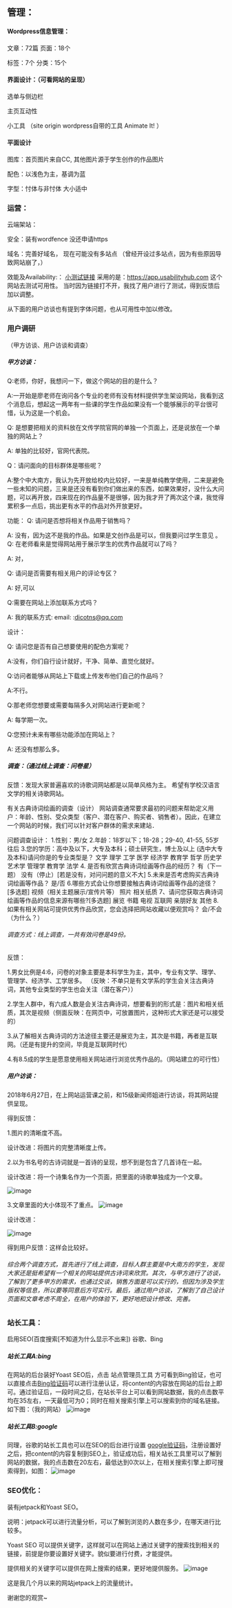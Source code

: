 ## 管理：
#### Wordpress信息管理：
文章：72篇  页面：18个

标签：7个	分类：15个


#### 界面设计：（可看网站的呈现）
选单与侧边栏

主页互动性

小工具 
（site origin   wordpress自带的工具 Animate It! ）

#### 平面设计

图库：首页图片来自CC, 其他图片源于学生创作的作品图片

配色：以浅色为主，基调为蓝
 
字型：忖体与非忖体
大小适中


### 运营：
云端架站：

安全：装有wordfence 
没还申请https

域名：完善好域名， 现在可能没有多站点 （曾经开设过多站点，因为有些原因导致网站崩了，）

效能及Availability:：
[小测试链接](https://app.usabilityhub.com/tests/c421b29af420/results/b59faf8283f9)
 采用的是：https://app.usabilityhub.com 这个网站去测试可用性。
 当时因为链接打不开，我找了用户进行了测试，得到反馈后加以调整。
 
 从下面的用户访谈也有提到字体问题，也从可用性中加以修改。



### 用户调研
（甲方访谈、用户访谈和调查）

##### 甲方访谈：
Q:老师，你好，我想问一下，做这个网站的目的是什么？

A:一开始是廖老师在询问各个专业的老师有没有材料提供学生架设网站，我看到这个消息后，想起这一两年有一些课的学生作品如果没有一个能够展示的平台很可惜，认为这是一个机会。

Q: 是想要把相关的资料放在文传学院官网的单独一个页面上，还是说放在一个单独的网站上？

A: 单独的比较好，官网代表院。

Q：请问面向的目标群体是哪些呢？

A:整个中大南方，我认为先开放给校内比较好，一来是单纯教学使用，二来是避免一些未知的问题，三来是还没有看到你们做出来的东西，如果效果好，没什么大问题，可以再开放，四来现在的作品量不是很够，因为我才开了两次这个课，我觉得累积多一点后，挑出更有水平的作品对外开放更好。

功能：
Q: 请问是否想将相关作品用于销售吗？

A: 没有，因为这不是我的作品。如果是文创作品是可以，但我要问过学生意见
。
Q: 在老师看来是觉得网站用于展示学生的优秀作品就可以了吗？

A: 对，

Q: 请问是否需要有相关用户的评论专区？

A: 好,可以

Q:需要在网站上添加联系方式吗？

A: 我的联系方式: email: :dicotns@qq.com

设计：

Q: 请问您是否有自己想要使用的配色方案呢？

A:没有，你们自行设计就好，干净、简单、直觉化就好。

Q:访问者能够从网站上下载或上传发布他们自己的作品吗？

A:不行。

Q:那老师您想要或需要每隔多久对网站进行更新呢？

A: 每学期一次。

Q:您预计未来有哪些功能添加在网站上？

A: 还没有想那么多。


#####  调查：（通过线上调查：问卷星）
反馈：发现大家普遍喜欢的诗歌词网站都是以简单风格为主。
希望有学校汉语言文学的相关诗歌网站。

有关古典诗词绘画的调查（设计）
网站调查通常要求最初的问题来帮助定义用户：年龄、性别、受众类型（客户、潜在客户、购买者、销售者）。因此，在建立一个网站的时候，我们可以针对客户群体的需求来建站．

问题调查设计：
1.性别：男/女
2.年龄：18岁以下；18-28；29-40, 41-55, 55岁往后
3.您的学历：高中及以下，大专及本科；硕士研究生，博士及以上
(选中大专及本科)请问你是的专业类型是？
文学  理学 工学  医学 经济学 教育学 哲学 历史学 艺术学 管理学 教育学 法学 4. 是否有欣赏古典诗词绘画等作品的经历？ 
有（下一题） 没有（停止）[若是没有，对问问题的意义不大]
5.未来是否考虑购买古典诗词绘画等作品？ 是/否
6.哪些方式会让你想要接触古典诗词绘画等作品的途径？[多选题]
视频（相关主题展示/宣传片等）    照片      相关纸质
7、请问您获取古典诗词绘画等作品的信息来源有哪些?[多选题]
展览   书籍   电视   互联网  亲朋好友  其他
8.如果有相关网站可提供优秀作品欣赏，您会选择把网站收藏以便观赏吗？
会/不会（为什么？）

###### 调查方式：线上调查，一共有效问卷是49份。
反馈：

1.男女比例是4:6，问卷的对象主要是本科学生为主，其中，专业有文学、理学、管理学、经济学、工学居多。
（反映：不单只是有文学系的学生会关注古典诗词，其他专业类型的学生也会关注（潜在客户））

2.学生人群中，有六成人数是会关注古典诗词，想要看到的形式是：图片和相关纸质，其次是视频（侧面反映：在网页中，可放置图片，这种形式大家还是可以接受的）

3.从了解相关古典诗词的方法途径主要还是展览为主，其次是书籍，再者是互联网。（还是有提升的空间，毕竟是互联网时代）

4.有8.5成的学生是愿意使用相关网站进行浏览优秀作品的。（网站建立的可行性）



##### 用户访谈：
2018年6月27日，在上网站运营课之前，和15级新闻师姐进行访谈，将其网站提供呈现。

得到反馈：

1.图片的清晰度不高。

设计改进：将图片的完整清晰度上传。

2.以为书名号的古诗词就是一首诗的呈现，想不到是包含了几首诗在一起。

设计改进：将一个诗集名作为一个页面，把里面的诗歌单独成为一个文章。

![image](https://i.loli.net/2018/07/08/5b41cab123ebe.jpg)

3.文章里面的大小体现不了重点。
![image](https://i.loli.net/2018/07/08/5b41cb27c481e.jpg)

设计改进：

![image](https://i.loli.net/2018/07/08/5b41cb943e3f7.jpg)

得到用户反馈：这样会比较好。


###### 综合两个调查方式，首先进行了线上调查，目标人群主要是中大南方的学生，发现大家还是挺希望有一个相关的网站提供古诗词来欣赏。其次，与甲方进行了访谈，了解到了更多甲方的需求，也通过交谈，销售方面是可以实行的，但因为涉及学生版权等信息，所以要等同意后方可实行。最后，通过用户访谈，了解到了自己设计页面和文章考虑不周全，在用户的体验下，更好地把设计修改、完善。


### 站长工具：

启用SEO(百度搜索[不知道为什么显示不出来]) 谷歌、Bing

##### 站长工具A:bing
在网站的后台装好Yoast SEO后，点击 站点管理员工具 方可看到Bing验证，也可以直接点击[Bing验证码](https://www.bing.com/toolbox/webmaster/)可以进行注册认证，将content的内容放在网站的后台上即可。通过验证后，一段时间之后，在站长平台上可以看到网站数据，我的点击数平均在35左右，一天最低可为0；同时在相关搜索引擎上可以搜索到你的域名链接。如下图：（我的网站）
![image](https://i.loli.net/2018/07/10/5b4422506d5cc.jpg)

##### 站长工具B:google
同理，谷歌的站长工具也可以在SEO的后台进行设置 [google验证码](https://www.google.com/webmasters/verification)，注册设置好之后，把content的内容复制到SEO上，验证成功后，相关站长工具里可以了解到网站的数据，我的点击数在20左右，最低达到0次以上，在相关搜索引擎上即可搜索得到，如图：
![image](https://i.loli.net/2018/07/10/5b4423fd05dc0.jpg)


### SEO优化：
装有jetpack和Yoast SEO。

说明：jetpack可以进行流量分析，可以了解到浏览的人数在多少，在哪天进行比较多。 

Yoast SEO
可以提供关键字，这样就可以在网站上通过关键字的搜索找到相关的链接，前提是你要设置好关键字。貌似要进行付费，才能提供。

提供相关的关键字可以提供在网上搜索的结果，更好地提供服务。
![image](https://i.loli.net/2018/07/10/5b442454e6b91.jpg)
 
这是我几个月以来的网站jetpack上的流量统计。


谢谢您的观赏~




